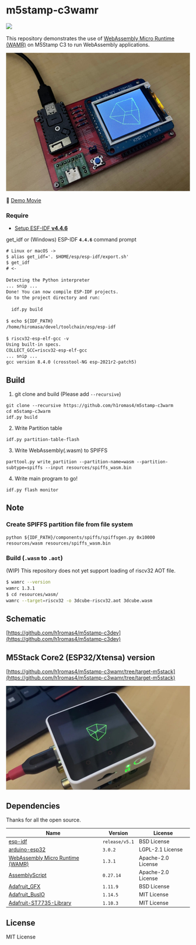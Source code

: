 # m5stamp-c3wamr

![](https://github.com/h1romas4/m5stamp-c3wamr/workflows/Build/badge.svg)

This repository demonstrates the use of [WebAssembly Micro Runtime (WAMR)](https://github.com/bytecodealliance/wasm-micro-runtime) on M5Stamp C3 to run WebAssembly applications.

![Demo](https://github.com/h1romas4/m5stamp-c3wamr/blob/main/assets/images/wamr-01.jpg?raw=true)

🎥 [Demo Movie](https://www.youtube.com/watch?v=WbJujIf2P-4)

### Require

- [Setup ESF-IDF **v4.4.6**](https://docs.espressif.com/projects/esp-idf/en/v4.4.6/esp32c3/get-started/index.html#installation-step-by-step)

get_idf or (Windows) ESP-IDF **`4.4.6`** command prompt

```
# Linux or macOS ->
$ alias get_idf='. $HOME/esp/esp-idf/export.sh'
$ get_idf
# <-

Detecting the Python interpreter
... snip ...
Done! You can now compile ESP-IDF projects.
Go to the project directory and run:

  idf.py build

$ echo ${IDF_PATH}
/home/hiromasa/devel/toolchain/esp/esp-idf

$ riscv32-esp-elf-gcc -v
Using built-in specs.
COLLECT_GCC=riscv32-esp-elf-gcc
... snip ...
gcc version 8.4.0 (crosstool-NG esp-2021r2-patch5)
```

## Build

1. git clone and build (Please add `--recursive`)

```
git clone --recursive https://github.com/h1romas4/m5stamp-c3warm
cd m5stamp-c3warm
idf.py build
```

2. Write Partition table

```
idf.py partition-table-flash
```

3. Write WebAssembly(.wasm) to SPIFFS

```
parttool.py write_partition --partition-name=wasm --partition-subtype=spiffs --input resources/spiffs_wasm.bin
```

4. Write main program to go!

```
idf.py flash monitor
```

## Note

### Create SPIFFS partition file from file system

```
python ${IDF_PATH}/components/spiffs/spiffsgen.py 0x10000 resources/wasm resources/spiffs_wasm.bin
```

### Build (`.wasm` to `.aot`)

(WIP) This repository does not yet support loading of riscv32 AOT file.

```bash
$ wamrc --version
wamrc 1.3.1
$ cd resources/wasm/
wamrc --target=riscv32 -o 3dcube-riscv32.aot 3dcube.wasm
```

## Schematic

[https://github.com/h1romas4/m5stamp-c3dev](https://github.com/h1romas4/m5stamp-c3dev)

## M5Stack Core2 (ESP32/Xtensa) version

[https://github.com/h1romas4/m5stamp-c3wamr/tree/target-m5stack](https://github.com/h1romas4/m5stamp-c3wamr/tree/target-m5stack)

![Demo](https://github.com/h1romas4/m5stamp-c3wamr/blob/main/assets/images/wamr-02.jpg?raw=true)

## Dependencies

Thanks for all the open source.

|Name|Version|License|
|-|-|--|
|[esp-idf](https://docs.espressif.com/projects/esp-idf/en/release-v5.1/esp32c3/get-started/index.html)|`release/v5.1`|BSD License|
|[arduino-esp32](https://github.com/espressif/arduino-esp32/releases/tag/3.0.2)|`3.0.2`|LGPL-2.1 License|
|[WebAssembly Micro Runtime (WAMR)](https://github.com/bytecodealliance/wasm-micro-runtime)|`1.3.1`|Apache-2.0 License|
|[AssemblyScript](https://github.com/AssemblyScript/assemblyscript)|`0.27.14`|Apache-2.0 License|
|[Adafruit_GFX](https://github.com/adafruit/Adafruit-GFX-Library)|`1.11.9`|BSD License|
|[Adafruit_BusIO](https://github.com/adafruit/Adafruit_BusIO)|`1.14.5`|MIT License|
|[Adafruit-ST7735-Library](https://github.com/adafruit/Adafruit-ST7735-Library)|`1.10.3`|MIT License|

## License

MIT License
